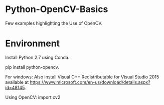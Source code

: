 # Python-OpenCV-Basics
Few examples highlighting the Use of OpenCV.

# Environment

Install Python 2.7 using Conda.

pip install python-opencv. 

For windows: Also install Visual C++ Redistributable for Visual Studio 2015 available at https://www.microsoft.com/en-us/download/details.aspx?id=48145.

Using OpenCV: import cv2
